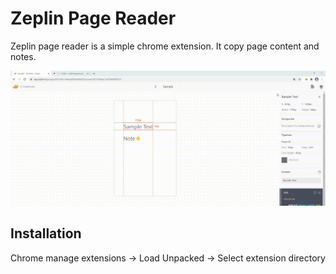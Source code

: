 # Zeplin Page Reader

Zeplin page reader is a simple chrome extension. It copy page content and notes.

![](ZeplinPageReader.gif)

## Installation

Chrome manage extensions -> Load Unpacked -> Select extension directory
